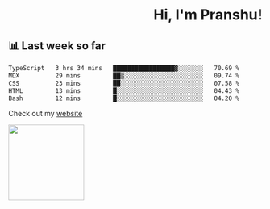 <div align="right" >
   
   <H1>Hi, I'm Pranshu!</H1>

</div>

## 📊 Last week so far
<!--START_SECTION:waka-->

```txt
TypeScript   3 hrs 34 mins   █████████████████▓░░░░░░░   70.69 %
MDX          29 mins         ██▒░░░░░░░░░░░░░░░░░░░░░░   09.74 %
CSS          23 mins         ██░░░░░░░░░░░░░░░░░░░░░░░   07.58 %
HTML         13 mins         █░░░░░░░░░░░░░░░░░░░░░░░░   04.43 %
Bash         12 mins         █░░░░░░░░░░░░░░░░░░░░░░░░   04.20 %
```

<!--END_SECTION:waka-->

Check out my [website](https://pranshu05.vercel.app)

<img align="left" width="150" src="https://user-images.githubusercontent.com/70943732/209951571-93b7afe5-f523-4683-b725-5d94b287e94e.png">

